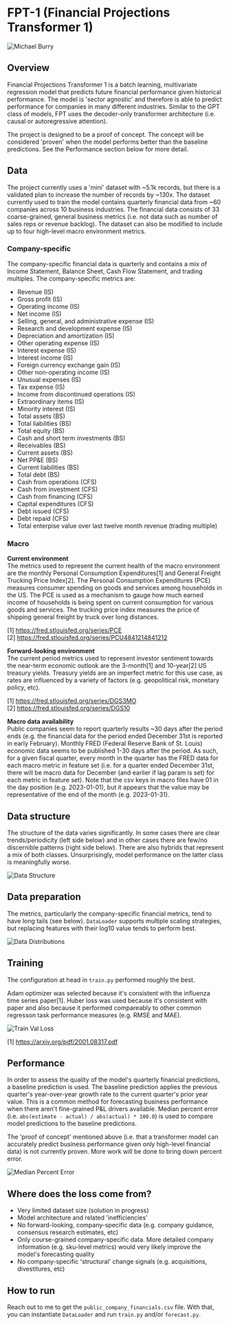 # FPT-1 (Financial Projections Transformer 1)

![Michael Burry](/assets/burry_the_big_short.png?raw=true "Michael Burry in The Big Short")

## Overview

Financial Projections Transformer 1 is a batch learning, multivariate regression model that predicts future financial performance given historical performance. The model is 'sector agnostic' and therefore is able to predict performance for companies in many different industries. Similar to the GPT class of models, FPT uses the decoder-only transformer architecture (i.e. causal or autoregressive attention).

The project is designed to be a proof of concept. The concept will be considered 'proven' when the model performs better than the baseline predictions. See the Performance section below for more detail.

## Data

The project currently uses a 'mini' dataset with ~5.1k records, but there is a validated plan to increase the number of records by ~130x. The dataset currently used to train the model contains quarterly financial data from ~60 companies across 10 business industries. The financial data consists of 33 coarse-grained, general business metrics (i.e. not data such as number of sales reps or revenue backlog). The dataset can also be modified to include up to four high-level macro environment metrics.

### Company-specific

The company-specific financial data is quarterly and contains a mix of Income Statement, Balance Sheet, Cash Flow Statement, and trading multiples. The company-specific metrics are:

* Revenue (IS)
* Gross profit (IS)
* Operating income (IS)
* Net income (IS)	
* Selling, general, and administrative expense (IS)
* Research and development expense (IS)
* Depreciation and amortization (IS)
* Other operating expense (IS)
* Interest expense (IS) 
* Interest income	(IS)
* Foreign currency exchange gain (IS)
* Other non-operating income (IS)
* Unusual expenses (IS)
* Tax expense (IS)
* Income from discontinued operations (IS)
* Extraordinary items (IS)
* Minority interest (IS)
* Total assets (BS)
* Total liabilities (BS)
* Total equity (BS)
* Cash and short term investments (BS)
* Receivables (BS)
* Current assets (BS)
* Net PP&E (BS)
* Current liabilities (BS)
* Total debt (BS)
* Cash from operations (CFS)
* Cash from investment (CFS)
* Cash from financing (CFS)
* Capital expenditures (CFS)
* Debt issued (CFS)
* Debt repaid (CFS)
* Total enterpise value over last twelve month revenue (trading multiple)

### Macro

<b>Current environment</b><br />
The metrics used to represent the current health of the macro environment are the monthly Personal Consumption Expenditures[1] and General Freight Trucking Price Index[2]. The Personal Consumption Expenditures (PCE) measures consumer spending on goods and services among households in the US. The PCE is used as a mechanism to gauge how much earned income of households is being spent on current consumption for various goods and services. The trucking price index measures the price of shipping general freight by truck over long distances. 

[1] https://fred.stlouisfed.org/series/PCE<br/>
[2] https://fred.stlouisfed.org/series/PCU4841214841212<br/>

<b>Forward-looking environment</b><br />
The current period metrics used to represent investor sentiment towards the near-term economic outlook are the 3-month[1] and 10-year[2] US treasury yields. Treasury yields are an imperfect metric for this use case, as rates are influenced by a variety of factors (e.g. geopolitical risk, monetary policy, etc). 

[1] https://fred.stlouisfed.org/series/DGS3MO<br/>
[2] https://fred.stlouisfed.org/series/DGS10<br/>

<b>Macro data availability</b><br />
Public companies seem to report quarterly results ~30 days after the period ends (e.g. the financial data for the period ended December 31st is reported in early February). Monthly FRED (Federal Reserve Bank of St. Louis) economic data seems to be published 1-30 days after the period. As such, for a given fiscal quarter, every month in the quarter has the FRED data for each macro metric in feature set (i.e. for a quarter ended December 31st, there will be macro data for December (and earlier if lag param is set) for each metric in feature set). Note that the csv keys in macro files have 01 in the day position (e.g. 2023-01-01), but it appears that the value may be representative of the end of the month (e.g. 2023-01-31).

## Data structure

The structure of the data varies significantly. In some cases there are clear trends/periodicity (left side below) and in other cases there are few/no discernible patterns (right side below). There are also hybrids that represent a mix of both classes. Unsurprisingly, model performance on the latter class is meaningfully worse.

![Data Structure](/assets/data_structure.png?raw=true "Data Structure")

## Data preparation

The metrics, particularly the company-specific financial metrics, tend to have long tails (see below). `DataLoader` supports multiple scaling strategies, but replacing features with their log10 value tends to perform best.

![Data Distributions](/assets/data_distributions.png?raw=true "Data Distributions")

## Training

The configuration at head in `train.py` performed roughly the best.

Adam optimizer was selected because it's consistent with the influenza time series paper[1]. Huber loss was used because it's consistent with paper and also because it performed compareably to other common regresson task performance measures (e.g. RMSE and MAE).

![Train Val Loss](/assets/train_val_loss.png "Train Val Loss")

[1] https://arxiv.org/pdf/2001.08317.pdf<br />

## Performance

In order to assess the quality of the model's quarterly financial predictions, a baseline prediction is used. The baseline prediction applies the previous quarter's year-over-year growth rate to the current quarter's prior year value. This is a common method for forecasting business performance when there aren't fine-grained P&L drivers available. Median percent error (i.e. `abs(estimate - actual) / abs(actual) * 100.0`) is used to compare model predictions to the baseline predictions.

The 'proof of concept' mentioned above (i.e. that a transformer model can accurately predict business performance given only high-level financial data) is not currently proven. More work will be done to bring down percent error.

![Median Percent Error](/assets/median_percent_error.png "Median Percent Error")

## Where does the loss come from?

* Very limited dataset size (solution in progress)
* Model architecture and related 'inefficiencies'
* No forward-looking, company-specific data (e.g. company guidance, consensus research estimates, etc)
* Only course-grained company-specific data. More detailed company information (e.g. sku-level metrics) would very likely improve the model's forecasting quality
* No company-specific 'structural' change signals (e.g. acquisitions, divestitures, etc)

## How to run

Reach out to me to get the `public_company_financials.csv` file. With that, you can instantiate `DataLoader` and run `train.py` and/or `forecast.py`.